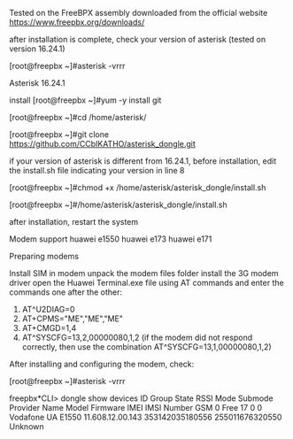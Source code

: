 Tested on the FreeBPX assembly downloaded from the official website https://www.freepbx.org/downloads/

after installation is complete, check your version of asterisk (tested on version 16.24.1)

[root@freepbx ~]#asterisk -vrrr

Asterisk 16.24.1

install
[root@freepbx ~]#yum -y install git

[root@freepbx ~]#cd /home/asterisk/

[root@freepbx ~]#git clone https://github.com/CCbIKATHO/asterisk_dongle.git

if your version of asterisk is different from 16.24.1, before installation, edit the install.sh file indicating your version in line 8

[root@freepbx ~]#chmod +x /home/asterisk/asterisk_dongle/install.sh

[root@freepbx ~]#/home/asterisk/asterisk_dongle/install.sh

after installation, restart the system

Modem support
huawei e1550
huawei e173
huawei e171

Preparing modems

Install SIM in modem
unpack the modem files folder install the 3G modem driver open the Huawei Terminal.exe file using AT commands and enter the commands one after the other:

1) AT^U2DIAG=0
2) AT+CPMS="ME","ME","ME"
3) AT+CMGD=1,4
4) AT^SYSCFG=13,2,00000080,1,2 (if the modem did not respond correctly, then use the combination AT^SYSCFG=13,1,00000080,1,2)

After installing and configuring the modem, check:

[root@freepbx ~]#asterisk -vrrr

freepbx*CLI> dongle show devices
ID           Group State      RSSI Mode Submode Provider Name  Model      Firmware          IMEI             IMSI             Number
GSM          0     Free       17   0    0       Vodafone UA    E1550      11.608.12.00.143  353142035180556  255011676320550  Unknown



